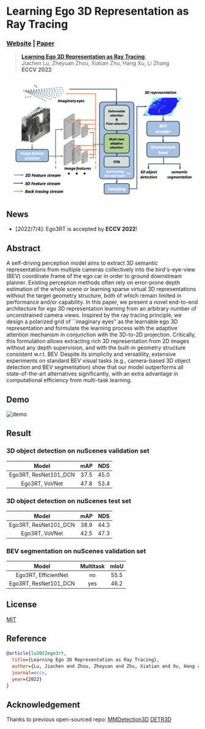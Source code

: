 # Learning Ego 3D Representation as Ray Tracing
### [Website](https://fudan-zvg.github.io/Ego3RT) | [Paper](https://arxiv.org/abs/2206.04042)
> [**Learning Ego 3D Representation as Ray Tracing**](https://arxiv.org/abs/2206.04042),            
> Jiachen Lu, Zheyuan Zhou, Xiatian Zhu, Hang Xu, Li Zhang        
> **ECCV 2022**

![image](src/intro_fig.png)

## News
- [2022/7/4]: Ego3RT is accepted by **ECCV 2022**!

## Abstract
A self-driving perception model aims to extract 3D semantic representations from multiple cameras collectively into the bird's-eye-view (BEV) coordinate frame of the ego car in order to ground downstream planner. Existing perception methods often rely on error-prone depth estimation of the whole scene or learning sparse virtual 3D representations without the target geometry structure, both of which remain limited in performance and/or capability. In this paper, we present a novel end-to-end architecture for ego 3D representation learning from an arbitrary number of unconstrained camera views. Inspired by the ray tracing principle, we design a polarized grid of ``imaginary eyes" as the learnable ego 3D representation and formulate the learning process with the adaptive attention mechanism in conjunction with the 3D-to-2D projection. Critically, this formulation allows extracting rich 3D representation from 2D images without any depth supervision, and with the built-in geometry structure consistent w.r.t. BEV. Despite its simplicity and versatility, extensive experiments on standard BEV visual tasks (e.g., camera-based 3D object detection and BEV segmentation) show that our model outperforms all state-of-the-art alternatives significantly, with an extra advantage in computational efficiency from multi-task learning.

## Demo
![demo](src/demo.gif)

## Result
### **3D object detection on nuScenes validation set**
|        Model         | mAP  | NDS  |
| :------------------: | :--: | :---: |
|Ego3RT, ResNet101_DCN | 37.5 | 45.0 |
|Ego3RT, VoVNet | 47.8 | 53.4|

### **3D object detection on nuScenes test set**
|        Model         | mAP  | NDS  |
| :------------------: | :--: | :---: |
|Ego3RT, ResNet101_DCN | 38.9 | 44.3 |
|Ego3RT, VoVNet | 42.5 | 47.3|


### **BEV segmentation on nuScenes validation set**
|        Model         | Multitask | mIoU |
| :------------------: | :--: | :--: |
|Ego3RT, EfficientNet | no | 55.5|
|Ego3RT, ResNet101_DCN | yes | 46.2|

## License

[MIT](LICENSE)
## Reference

```bibtex
@article{lu2022ego3rt,
  title={Learning Ego 3D Representation as Ray Tracing},
  author={Lu, Jiachen and Zhou, Zheyuan and Zhu, Xiatian and Xu, Hang and Zhang, Li},
  journal=eccv,
  year={2022}
}
```
## Acknowledgement

Thanks to previous open-sourced repo: 
[MMDetection3D](https://github.com/open-mmlab/mmdetection3d)
[DETR3D](https://github.com/WangYueFt/detr3d)
